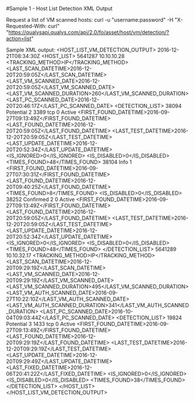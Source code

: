 #Sample 1 - Host List Detection XML Output

Request a list of VM scanned hosts:
curl -u "username:password" -H "X-Requested-With: curl" "https://qualysapi.qualys.com/api/2.0/fo/asset/host/vm/detection/?action=list"

Sample XML output:
<HOST_LIST_VM_DETECTION_OUTPUT>
  <RESPONSE>
    <DATETIME>2016-12-21T08:34:30Z</DATETIME>
    <HOST_LIST>
      <HOST>
        <ID>5641287</ID>
        <IP>10.10.10.28</IP>
        <TRACKING_METHOD>IP</TRACKING_METHOD>
        <OS><![CDATA[Windows XP]]></OS>
        <DNS><![CDATA[xpsp3-10-28]]></DNS>
        <NETBIOS><![CDATA[XPSP3-10-28]]></NETBIOS>
        <LAST_SCAN_DATETIME>2016-12-20T20:59:05Z</LAST_SCAN_DATETIME>
        <LAST_VM_SCANNED_DATE>2016-12-20T20:59:05Z</LAST_VM_SCANNED_DATE>
        <LAST_VM_SCANNED_DURATION>260</LAST_VM_SCANNED_DURATION>
        <LAST_PC_SCANNED_DATE>2016-12-20T20:46:17Z</LAST_PC_SCANNED_DATE>
        <DETECTION_LIST>
          <DETECTION>
            <QID>38094</QID>
            <TYPE>Potential</TYPE>
            <SEVERITY>2</SEVERITY>
            <PORT>3389</PORT>
            <PROTOCOL>tcp</PROTOCOL>
            <SSL>0</SSL>
            <RESULTS><![CDATA[Detected service win_remote_desktop and os WINDOWS XP SERVICE PACK 2-3]]></RESULTS>
            <STATUS>Active</STATUS>
            <FIRST_FOUND_DATETIME>2016-09-27T09:13:49Z</FIRST_FOUND_DATETIME>
            <LAST_FOUND_DATETIME>2016-12-20T20:59:05Z</LAST_FOUND_DATETIME>
            <LAST_TEST_DATETIME>2016-12-20T20:59:05Z</LAST_TEST_DATETIME>
            <LAST_UPDATE_DATETIME>2016-12-20T20:52:34Z</LAST_UPDATE_DATETIME>
            <IS_IGNORED>0</IS_IGNORED>
            <IS_DISABLED>0</IS_DISABLED>
            <TIMES_FOUND>48</TIMES_FOUND>
          </DETECTION>
          <DETECTION>
            <QID>38104</QID>
            <TYPE>Info</TYPE>
            <SEVERITY>1</SEVERITY>
            <RESULTS>
               <![CDATA[IP addressHost name
               10.10.10.410-10-10-4.bogus.tld]]>
            </RESULTS>
            <FIRST_FOUND_DATETIME>2016-09-              27T07:30:31Z</FIRST_FOUND_DATETIME>
            <LAST_FOUND_DATETIME>2016-12-20T09:40:25Z</LAST_FOUND_DATETIME>
            <TIMES_FOUND>8</TIMES_FOUND>
            <IS_DISABLED>0</IS_DISABLED>          
          </DETECTION>
	          <DETECTION>
            <QID>38252</QID>
            <TYPE>Confirmed</TYPE>
            <SEVERITY>2</SEVERITY>
            <SSL>0</SSL>
            <RESULTS><![CDATA[Detected on TCP port 23.]]></RESULTS>
            <STATUS>Active</STATUS>
            <FIRST_FOUND_DATETIME>2016-09-27T09:13:49Z</FIRST_FOUND_DATETIME>
            <LAST_FOUND_DATETIME>2016-12-20T20:59:05Z</LAST_FOUND_DATETIME>
            <LAST_TEST_DATETIME>2016-12-20T20:59:05Z</LAST_TEST_DATETIME>
            <LAST_UPDATE_DATETIME>2016-12-20T20:52:34Z</LAST_UPDATE_DATETIME>
            <IS_IGNORED>0</IS_IGNORED>
            <IS_DISABLED>0</IS_DISABLED>
            <TIMES_FOUND>48</TIMES_FOUND>
          </DETECTION>
        </DETECTION_LIST>
      </HOST>
      <HOST>
        <ID>5641289</ID>
        <IP>10.10.32.17</IP>
        <TRACKING_METHOD>IP</TRACKING_METHOD>
        <OS><![CDATA[Windows 2008 R2 Enterprise Service Pack 1]]></OS>
        <DNS><![CDATA[com-mssql2012]]></DNS>
        <NETBIOS><![CDATA[COM-MSSQL2012]]></NETBIOS>
        <LAST_SCAN_DATETIME>2016-12-20T09:29:19Z</LAST_SCAN_DATETIME>
        <LAST_VM_SCANNED_DATE>2016-12-20T09:29:19Z</LAST_VM_SCANNED_DATE>
        <LAST_VM_SCANNED_DURATION>495</LAST_VM_SCANNED_DURATION>
        <LAST_VM_AUTH_SCANNED_DATE>2016-09-27T10:22:10Z</LAST_VM_AUTH_SCANNED_DATE>
        <LAST_VM_AUTH_SCANNED_DURATION>341</LAST_VM_AUTH_SCANNED_DURATION>
        <LAST_PC_SCANNED_DATE>2016-10-04T09:03:44Z</LAST_PC_SCANNED_DATE>
        <DETECTION_LIST>
          <DETECTION>
            <QID>19824</QID>
            <TYPE>Potential</TYPE>
            <SEVERITY>3</SEVERITY>
            <PORT>1433</PORT>
            <PROTOCOL>tcp</PROTOCOL>
            <SSL>0</SSL>
            <RESULTS><![CDATA[QID 19824 detected on port 1433 - Microsoft SQL Server 11.00.2100 (MS SQL 2012)]]></RESULTS>
            <STATUS>Active</STATUS>
            <FIRST_FOUND_DATETIME>2016-09-27T09:13:49Z</FIRST_FOUND_DATETIME>
            <LAST_FOUND_DATETIME>2016-12-20T09:29:19Z</LAST_FOUND_DATETIME>
            <LAST_TEST_DATETIME>2016-12-20T09:29:19Z</LAST_TEST_DATETIME>
            <LAST_UPDATE_DATETIME>2016-12-20T09:29:49Z</LAST_UPDATE_DATETIME>
            <LAST_FIXED_DATETIME>2016-12-06T20:41:22Z</LAST_FIXED_DATETIME>
            <IS_IGNORED>0</IS_IGNORED>
            <IS_DISABLED>0</IS_DISABLED>
            <TIMES_FOUND>38</TIMES_FOUND>
          </DETECTION>
        </DETECTION_LIST>
      </HOST>
    </HOST_LIST>
  </RESPONSE>
</HOST_LIST_VM_DETECTION_OUTPUT>
